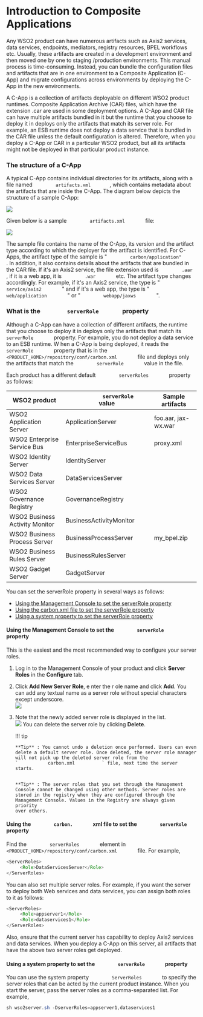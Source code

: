 # Introduction to Composite Applications

Any WSO2 product can have numerous artifacts such as Axis2 services,
data services, endpoints, mediators, registry resources, BPEL workflows
etc. Usually, these artifacts are created in a development environment
and then moved one by one to staging /production environments. This
manual process is time-consuming. Instead, you can bundle the
configuration files and artifacts that are in one environment to a
Composite Application (C-App) and migrate configurations across
environments by deploying the C-App in the new environments.

A C-App is a collection of artifacts deployable on different WSO2
product runtimes. Composite Application Archive (CAR) files, which have
the extension .car are used in some deployment options. A C-App and CAR
file can have multiple artifacts bundled in it but the runtime that you
choose to deploy it in deploys only the artifacts that match its server
role. For example, an ESB runtime does not deploy a data service that is
bundled in the CAR file unless the default configuration is
altered. Therefore, when you deploy a C-App or CAR in a particular WSO2
product, but all its artifacts might not be deployed in that particular
product instance.

### The structure of a C-App

A typical C-App contains individual directories for its artifacts, along
with a file named `         artifacts.xml        `, which contains
metadata about the artifacts that are inside the C-App. The diagram
below depicts the structure of a sample C-App:

![](attachments/53125457/53287354.png) 

Given below is a sample `         artifacts.xml        ` file:

![](attachments/53125457/53287353.png)

The sample file contains the name of the C-App, its version and the
artifact type according to which the deployer for the artifact is
identified. For C-Apps, the artifact type of the sample is "
`         carbon/application"        ` . In addition, it also contains
details about the artifacts that are bundled in the CAR file. If it's an
Axis2 service, the file extension used is `         .aar        `, if
it is a web app, it is `         .war        ` etc. The artifact type
changes accordingly. For example, if it's an Axis2 service, the type is
" `         service/axis2        ` " and if it's a web app, the type is
" `         web/application        ` " or "
`         webapp/jaxws        ` ".

### What is the `         serverRole        ` property

Although a C-App can have a collection of different artifacts, the
runtime that you choose to deploy it in deploys only the artifacts that
match its `         serverRole        ` property. For example, you do
not deploy a data service to an ESB runtime. W hen a C-App is being
deployed, it reads the `         serverRole        ` property that is in
the `         <PRODUCT_HOME>/repository/conf/carbon.xml        ` file
and deploys only the artifacts that match the
`         serverRole        ` value in the file.

Each product has a different default `         serverRoles        `
property as follows:

| WSO2 product                   | `             serverRole            ` value | Sample artifacts    |
|--------------------------------|---------------------------------------------|---------------------|
| WSO2 Application Server        | ApplicationServer                           | foo.aar, jax-wx.war |
| WSO2 Enterprise Service Bus    | EnterpriseServiceBus                        | proxy.xml           |
| WSO2 Identity Server           | IdentityServer                              |                     |
| WSO2 Data Services Server      | DataServicesServer                          |                     |
| WSO2 Governance Registry       | GovernanceRegistry                          |                     |
| WSO2 Business Activity Monitor | BusinessActivityMonitor                     |                     |
| WSO2 Business Process Server   | BusinessProcessServer                       | my\_bpel.zip        |
| WSO2 Business Rules Server     | BusinessRulesServer                         |                     |
| WSO2 Gadget Server             | GadgetServer                                |                     |

You can set the serverRole property in several ways as follows:

-   [Using the Management Console to set the serverRole
    property](#IntroductiontoCompositeApplications-UsingtheManagementConsoletosettheserverRoleproperty)
-   [Using the carbon.xml file to set the serverRole
    property](#IntroductiontoCompositeApplications-Usingthecarbon.xmlfiletosettheserverRoleproperty)
-   [Using a system property to set the serverRole
    property](#IntroductiontoCompositeApplications-UsingasystempropertytosettheserverRoleproperty)

  

#### Using the Management Console to set the `         serverRole        ` property

This is the easiest and the most recommended way to configure your
server roles.

1.  Log in to the Management Console of your product and click **Server
    Roles** in the **Configure** tab.
2.  Click **Add New Server Role**, e nter the r ole name and click
    **Add**. You can add any textual name as a server role without
    special characters except underscore.  
    ![](attachments/41255091/41517078.png)
3.  Note that the newly added server role is displayed in the list.  
    ![](attachments/41255091/41517077.png) You can delete the server
    role by clicking **Delete**.

    !!! tip
    
        **Tip** : You cannot undo a deletion once performed. Users can even
        delete a default server role. Once deleted, the server role manager
        will not pick up the deleted server role from the
        `           carbon.xml          ` file, next time the server starts.
    
    
        **Tip** : The server roles that you set through the Management
        Console cannot be changed using other methods. Server roles are
        stored in the registry when they are configured through the
        Management Console. Values in the Registry are always given priority
        over others.
    

#### Using the `         carbon.        ` xml file to set the `         serverRole        ` property

Find the `         serverRoles        ` element in
`         <PRODUCT_HOME>/repository/conf/carbon.xml        ` file. For
example,

``` java
<ServerRoles>
     <Role>DataServicesServer</Role>
</ServerRoles>
```

You can also set multiple server roles. For example, if you want the
server to deploy both Web services and data services, you can assign
both roles to it as follows:

``` java
<ServerRoles>
     <Role>appserver1</Role>
     <Role>dataservices1</Role>
</ServerRoles>
```

Also, ensure that the current server has capability to deploy Axis2
services and data services. When you deploy a C-App on this server, all
artifacts that have the above two server roles get deployed.

#### Using a system property to set the `         serverRole        ` property

You can use the system property `         ServerRoles        ` to
specify the server roles that can be acted by the current product
instance. When you start the server, pass the server roles as a
comma-separated list. For example,

``` java
sh wso2server.sh -DserverRoles=appserver1,dataservices1
```
